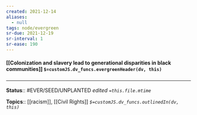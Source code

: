 ```yaml
---
created: 2021-12-14 
aliases:
  - null
tags: node/evergreen
sr-due: 2021-12-19
sr-interval: 1
sr-ease: 190
---
```


#### [[Colonization and slavery lead to generational disparities in black communities]] `$=customJS.dv_funcs.evergreenHeader(dv, this)`


### <hr class="footnote"/>

**Status**:: #EVER/SEED/UNPLANTED
*edited `=this.file.mtime`*

**Topics**::  [[racism]], [[Civil Rights]]
*`$=customJS.dv_funcs.outlinedIn(dv, this)`*
